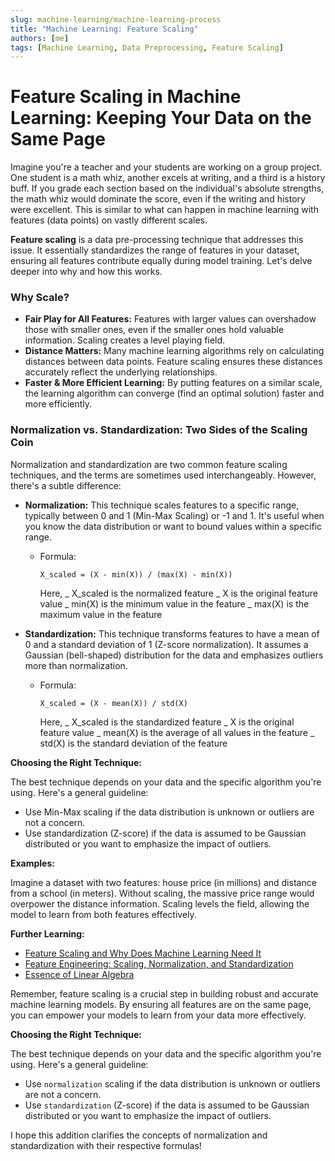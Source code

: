 ```yaml
---
slug: machine-learning/machine-learning-process
title: "Machine Learning: Feature Scaling"
authors: [me]
tags: [Machine Learning, Data Preprocessing, Feature Scaling]
---
```


# Feature Scaling in Machine Learning: Keeping Your Data on the Same Page

Imagine you're a teacher and your students are working on a group project. One student is a math whiz, another excels at writing, and a third is a history buff. If you grade each section based on the individual's absolute strengths, the math whiz would dominate the score, even if the writing and history were excellent. This is similar to what can happen in machine learning with features (data points) on vastly different scales.

**Feature scaling** is a data pre-processing technique that addresses this issue. It essentially standardizes the range of features in your dataset, ensuring all features contribute equally during model training. Let's delve deeper into why and how this works.

### Why Scale?

- **Fair Play for All Features:** Features with larger values can overshadow those with smaller ones, even if the smaller ones hold valuable information. Scaling creates a level playing field.
- **Distance Matters:** Many machine learning algorithms rely on calculating distances between data points. Feature scaling ensures these distances accurately reflect the underlying relationships.
- **Faster & More Efficient Learning:** By putting features on a similar scale, the learning algorithm can converge (find an optimal solution) faster and more efficiently.

### Normalization vs. Standardization: Two Sides of the Scaling Coin

Normalization and standardization are two common feature scaling techniques, and the terms are sometimes used interchangeably. However, there's a subtle difference:

- **Normalization:** This technique scales features to a specific range, typically between 0 and 1 (Min-Max Scaling) or -1 and 1. It's useful when you know the data distribution or want to bound values within a specific range.

  - Formula:
    ```
    X_scaled = (X - min(X)) / (max(X) - min(X))
    ```
    Here,
    _ X_scaled is the normalized feature
    _ X is the original feature value
    _ min(X) is the minimum value in the feature
    _ max(X) is the maximum value in the feature

- **Standardization:** This technique transforms features to have a mean of 0 and a standard deviation of 1 (Z-score normalization). It assumes a Gaussian (bell-shaped) distribution for the data and emphasizes outliers more than normalization.

  - Formula:
    ```
    X_scaled = (X - mean(X)) / std(X)
    ```
    Here,
    _ X_scaled is the standardized feature
    _ X is the original feature value
    _ mean(X) is the average of all values in the feature
    _ std(X) is the standard deviation of the feature

**Choosing the Right Technique:**

The best technique depends on your data and the specific algorithm you're using. Here's a general guideline:

- Use Min-Max scaling if the data distribution is unknown or outliers are not a concern.
- Use standardization (Z-score) if the data is assumed to be Gaussian distributed or you want to emphasize the impact of outliers.

**Examples:**

Imagine a dataset with two features: house price (in millions) and distance from a school (in meters). Without scaling, the massive price range would overpower the distance information. Scaling levels the field, allowing the model to learn from both features effectively.

**Further Learning:**

- [Feature Scaling and Why Does Machine Learning Need It](https://towardsdatascience.com/what-is-feature-scaling-why-is-it-important-in-machine-learning-2854ae877048)
- [Feature Engineering: Scaling, Normalization, and Standardization](https://www.geeksforgeeks.org/ml-feature-scaling-part-2/)
- [Essence of Linear Algebra](https://www.youtube.com/playlist?list=PLZHQObOWTQDPD3MizzM2xVFitgF8hE_ab)

Remember, feature scaling is a crucial step in building robust and accurate machine learning models. By ensuring all features are on the same page, you can empower your models to learn from your data more effectively.

**Choosing the Right Technique:**

The best technique depends on your data and the specific algorithm you're using. Here's a general guideline:

- Use `normalization` scaling if the data distribution is unknown or outliers are not a concern.
- Use `standardization` (Z-score) if the data is assumed to be Gaussian distributed or you want to emphasize the impact of outliers.

I hope this addition clarifies the concepts of normalization and standardization with their respective formulas!
